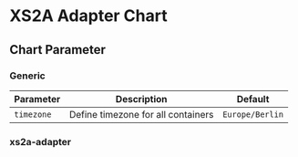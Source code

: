 # XS2A Adapter Chart

## Chart Parameter

### Generic

| Parameter | Description | Default |
|-----------|-------------|---------|
| `timezone` | Define timezone for all containers | `Europe/Berlin` |

### xs2a-adapter
